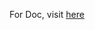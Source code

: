 For Doc, visit [here](https://studiographene.atlassian.net/wiki/spaces/~5e93fd859a3bf20c2d94bd3b/pages/1804763171/JIRA+Integration+OAuth+2.0+Integration)
